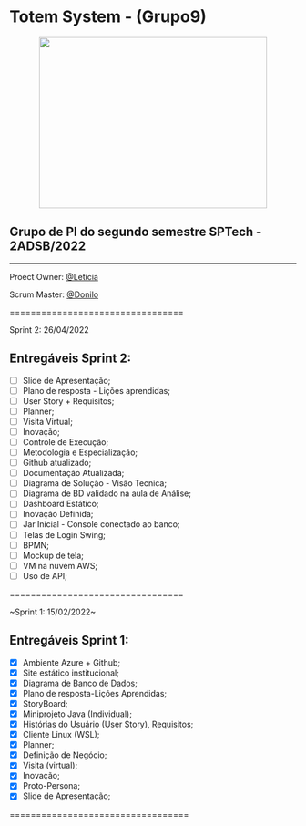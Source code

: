 # Totem System - (Grupo9)
<p align="center">
  <img height="300em" width="400em" src="https://github.com/leticiaNCosta18/grupo9/blob/main/Imagens/logoeslogan.jpeg"/>
</p>

## Grupo de PI do segundo semestre SPTech - 2ADSB/2022

---

Proect Owner: [@Letícia](https://github.com/leticiaNCosta18)

Scrum Master: [@Donilo](https://github.com/Don616)

=================================

Sprint 2: 26/04/2022

## Entregáveis Sprint 2:
- [ ] Slide de Apresentação;
- [ ] Plano de resposta - Lições aprendidas;
- [ ] User Story + Requisitos;
- [ ] Planner;
- [ ] Visita Virtual;
- [ ] Inovação;
- [ ] Controle de Execução;
- [ ] Metodologia e Especialização;
- [ ] Github atualizado;
- [ ] Documentação Atualizada;
- [ ] Diagrama de Solução - Visão Tecnica;
- [ ] Diagrama de BD validado na aula de Análise;
- [ ] Dashboard Estático;
- [ ] Inovação Definida;
- [ ] Jar Inicial - Console conectado ao banco;
- [ ] Telas de Login Swing;
- [ ] BPMN;
- [ ] Mockup de tela;
- [ ] VM na nuvem AWS;
- [ ] Uso de API;

=================================

~Sprint 1: 15/02/2022~

## Entregáveis Sprint 1:
- [x] Ambiente Azure + Github;
- [x] Site estático institucional;
- [x] Diagrama de Banco de Dados;
- [x] Plano de resposta-Lições Aprendidas;
- [x] StoryBoard;
- [x] Miniprojeto Java (Individual);
- [x] Histórias do Usuário (User Story), Requisitos;
- [x] Cliente Linux (WSL);
- [x] Planner;
- [x] Definição de Negócio;
- [x] Visita (virtual);
- [x] Inovação;
- [x] Proto-Persona;
- [x] Slide de Apresentação;

==================================
